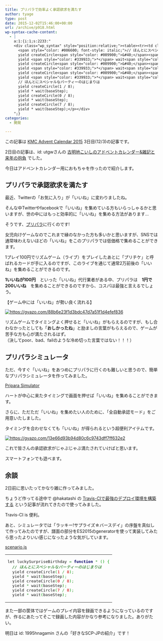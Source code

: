 ```yaml
---
title: プリパラで効率よく承認欲求を満たす
author: tyage
type: post
date: 2015-12-02T15:46:00+00:00
url: /archive/p918.html
wp-syntax-cache-content:
  - |
    a:1:{i:1;s:2233:"
    <div class="wp_syntax" style="position:relative;"><table><tr><td class="code"><pre class="javascript" style="font-family:monospace;">let luckySurpriseBirthday <span style="color: #339933;">=</span> <span style="color: #000066; font-weight: bold;">function</span> <span style="color: #339933;">*</span> <span style="color: #009900;">&#40;</span><span style="color: #009900;">&#41;</span> <span style="color: #009900;">&#123;</span>
      <span style="color: #006600; font-style: italic;">// ほんとにスペシャルなパーティーのはじまりは</span>
      yield createCircle<span style="color: #009900;">&#40;</span><span style="color: #CC0000;">1</span> <span style="color: #339933;">/</span> <span style="color: #CC0000;">8</span><span style="color: #009900;">&#41;</span><span style="color: #339933;">;</span>
      yield <span style="color: #339933;">*</span> wait<span style="color: #009900;">&#40;</span>baseStep<span style="color: #009900;">&#41;</span><span style="color: #339933;">;</span>
      yield createCircle<span style="color: #009900;">&#40;</span><span style="color: #CC0000;">0</span> <span style="color: #339933;">/</span> <span style="color: #CC0000;">8</span><span style="color: #009900;">&#41;</span><span style="color: #339933;">;</span>
      yield <span style="color: #339933;">*</span> wait<span style="color: #009900;">&#40;</span>baseStep<span style="color: #009900;">&#41;</span><span style="color: #339933;">;</span>
      yield createCircle<span style="color: #009900;">&#40;</span><span style="color: #CC0000;">7</span> <span style="color: #339933;">/</span> <span style="color: #CC0000;">8</span><span style="color: #009900;">&#41;</span><span style="color: #339933;">;</span>
      yield <span style="color: #339933;">*</span> wait<span style="color: #009900;">&#40;</span>baseStep<span style="color: #009900;">&#41;</span><span style="color: #339933;">;</span></pre></td></tr></table><p class="theCode" style="display:none;">let luckySurpriseBirthday = function * () {
      // ほんとにスペシャルなパーティーのはじまりは
      yield createCircle(1 / 8);
      yield * wait(baseStep);
      yield createCircle(0 / 8);
      yield * wait(baseStep);
      yield createCircle(7 / 8);
      yield * wait(baseStep);</p></div>
    ";}
categories:
  - 開発

---
```

<p>この記事は <a href="http://www.adventar.org/calendars/809">KMC Advent Calendar 2015</a> 3日目(12/3)の記事です。</p>
<p>2日目の記事は、id: utgwさんの <a href="http://utgwkk.hateblo.jp/entry/2015/12/02/032047">古明地こいしのアドベントカレンダー&#038;雑記と来年の抱負</a> でした。</p>
<p>今日はアドベントカレンダー用におもちゃを作ったので紹介します。</p>
<h2>プリパラで承認欲求を満たす</h2>
<p>最近、Twitterの「お気に入り」が「いいね」に変わりましたね。</p>
<p>そんな中Twitterやfacebookで「いいね」を集めている方もいらっしゃるかと思いますが、世の中にはもっと効率的に「いいね」を集める方法があります&#8230;</p>
<p>そうです、<a href="http://pripara.jp/">プリパラ</a>に行くのです!</p>
<p>女児向けゲームなのでこれまで縁のなかった方も多いかと思いますが、SNSでは通常味わえないほどの「いいね」をこのプリパラでは低価格で集めることができます。</p>
<p>1プレイ100円でリズムゲーム（ライブ）をプレイしたあとに「プリチケ」と呼ばれるカードが手に入るのですが、このライブを通じて通常2万前後の「いいね」を集めることができるのです。</p>
<p><strong>1いいねが100円</strong>　といった「いいね」代行業者がある中、プリパラは　<strong>1円で200いいね</strong>　を集めることができるのですから、コスパは最強と言えるでしょう。</p>
<p>【ゲーム中には「いいね」が勢い良く流れる】</p>
<p><a href="https://gyazo.com/88b6e23f1d3bdc47d7a51f1d4efef836"><img src="https://i.gyazo.com/88b6e23f1d3bdc47d7a51f1d4efef836.gif" alt="https://gyazo.com/88b6e23f1d3bdc47d7a51f1d4efef836"/></a></p>
<p>リズムゲームでタイミングよく押せると「いいね」がもらえるのですが、もし合わなかったとしても「<strong>おしかったね</strong>」と励ましの言葉がもらえるので、ゲームが苦手な方も心が満たされるはず。<br />
（決してpoor、bad、failのような冷め切った言葉ではない！！！）</p>
<h2>プリパラシミュレータ</h2>
<p>ただ、今すぐ「いいね」をあつめにプリパラに行くのも難しいと思うので、簡単なプリパラシミュレータを作ってみました。</p>
<p><a href="https://tyage.github.io/pripara-simulator/" target="_blank">Pripara Simulator</a></p>
<p>ハートが中心に来たタイミングで画面を押せば「いいね」を集めることができます。</p>
<p>さらに、ただただ「いいね」を集めたい人のために、「全自動承認モード」をご用意いたしました。</p>
<p>タイミングを合わせなくても「いいね」が得られるという超便利アイテムです。</p>
<p><a href="https://gyazo.com/13e66d93b94d80c6c9743dff7ff632e2"><img src="https://i.gyazo.com/13e66d93b94d80c6c9743dff7ff632e2.gif" alt="https://gyazo.com/13e66d93b94d80c6c9743dff7ff632e2"/></a></p>
<p>これで皆さんの承認欲求がじゃぶじゃぶ満たされていけばと思います。</p>
<p>スマートフォンでも遊べます。</p>
<h2>余談</h2>
<p>2日前に思いたってかなり雑に作ってみました。</p>
<p>ちょうど作ってる途中で @hakatashi の <a href="http://qiita.com/hakatashi/items/4f0034200dfd876c4fda">Travis-CIで最強のデプロイ環境を構築する</a> という記事が流れてきたので使ってみました。</p>
<p>Travis-CI is 便利。</p>
<p>あと、シミュレータでは「ラッキー!サプライズ☆バースデイ」の序盤を真似して作ってみたのですが、譜面の部分をES2015のgeneratorを使って実装してみたら思ったよりいい感じになったような気がしています。</p>
<p><a href="https://github.com/tyage/pripara-simulator/blob/master/src/js/scenario.js">scenario.js</a></p>

<div class="wp_syntax" style="position:relative;"><table><tr><td class="code"><pre class="javascript" style="font-family:monospace;">let luckySurpriseBirthday <span style="color: #339933;">=</span> <span style="color: #000066; font-weight: bold;">function</span> <span style="color: #339933;">*</span> <span style="color: #009900;">&#40;</span><span style="color: #009900;">&#41;</span> <span style="color: #009900;">&#123;</span>
  <span style="color: #006600; font-style: italic;">// ほんとにスペシャルなパーティーのはじまりは</span>
  yield createCircle<span style="color: #009900;">&#40;</span><span style="color: #CC0000;">1</span> <span style="color: #339933;">/</span> <span style="color: #CC0000;">8</span><span style="color: #009900;">&#41;</span><span style="color: #339933;">;</span>
  yield <span style="color: #339933;">*</span> wait<span style="color: #009900;">&#40;</span>baseStep<span style="color: #009900;">&#41;</span><span style="color: #339933;">;</span>
  yield createCircle<span style="color: #009900;">&#40;</span><span style="color: #CC0000;">0</span> <span style="color: #339933;">/</span> <span style="color: #CC0000;">8</span><span style="color: #009900;">&#41;</span><span style="color: #339933;">;</span>
  yield <span style="color: #339933;">*</span> wait<span style="color: #009900;">&#40;</span>baseStep<span style="color: #009900;">&#41;</span><span style="color: #339933;">;</span>
  yield createCircle<span style="color: #009900;">&#40;</span><span style="color: #CC0000;">7</span> <span style="color: #339933;">/</span> <span style="color: #CC0000;">8</span><span style="color: #009900;">&#41;</span><span style="color: #339933;">;</span>
  yield <span style="color: #339933;">*</span> wait<span style="color: #009900;">&#40;</span>baseStep<span style="color: #009900;">&#41;</span><span style="color: #339933;">;</span></pre></td></tr></table></div>

<p>また一部の筐体ではゲームのプレイ内容を録画できるようになっているのですが、作るにあたってそこで録画した内容がかなり参考になりました。ありがたい。</p>
<p>明日は id: 1995hnagamin さんの「好きなSCP-JPの紹介」です！</p>
